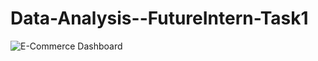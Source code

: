# Data-Analysis--FutureIntern-Task1

![E-Commerce Dashboard](path/to/your/image/PowerBIDashboard.jpg)
